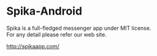 Spika-Android
=============


Spika is a full-fledged messenger app under MIT license.  
For any detail please refer our web site.

http://spikaapp.com/

